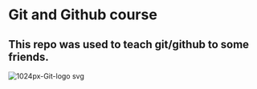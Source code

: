 # Git and Github course

## This repo was used to teach git/github to some friends.

![1024px-Git-logo svg](https://user-images.githubusercontent.com/99345042/201625377-0f6485b3-0572-4f40-8b2e-fab8a43164dd.png)

